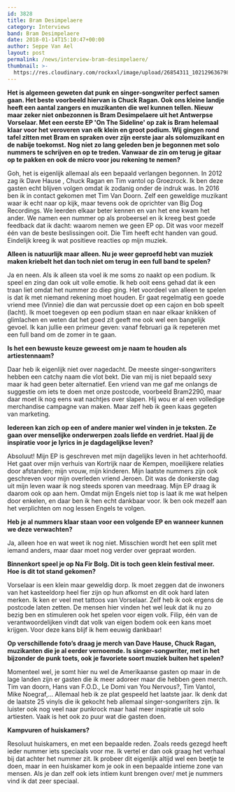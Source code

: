 ```yaml
---
id: 3828
title: Bram Desimpelaere
category: Interviews
band: Bram Desimpelaere
date: 2018-01-14T15:10:47+00:00
author: Seppe Van Ael
layout: post
permalink: /news/interview-bram-desimpelaere/
thumbnail: >-
  https://res.cloudinary.com/rockxxl/image/upload/26854311_10212963679878343_1484078644_o.jpg
---
```

**Het is algemeen geweten dat punk en singer-songwriter perfect samen gaan. Het beste voorbeeld hiervan is Chuck Ragan. Ook ons kleine landje heeft een aantal zangers en muzikanten die wel kunnen tellen. Nieuw maar zeker niet onbezonnen is Bram Desimpelaere uit het Antwerpse Vorselaar. Met een eerste EP 'On The Sideline' op zak is Bram helemaal klaar voor het veroveren van elk klein en groot podium. Wij gingen rond tafel zitten met Bram en spraken over zijn eerste jaar als solomuzikant en de nabije toekomst.**
**Nog niet zo lang geleden ben je begonnen met solo nummers te schrijven en op te treden. Vanwaar de zin om terug je gitaar op te pakken en ook de micro voor jou rekening te nemen?**

Goh, het is eigenlijk allemaal als een bepaald verlangen begonnen. In 2012 zag ik Dave Hause , Chuck Ragan en Tim vantol op Groezrock. Ik ben deze gasten echt blijven volgen omdat ik zodanig onder de indruk was. In 2016 ben ik in contact gekomen met Tim Van Doorn. Zelf een geweldige muzikant waar ik echt naar op kijk, maar tevens ook de oprichter van Big Dog Recordings. We leerden elkaar beter kennen en van het ene kwam het ander. We namen een nummer op als probeersel en ik kreeg best goede feedback dat ik dacht: waarom nemen we geen EP op. Dit was voor mezelf één van de beste beslissingen ooit. Die Tim heeft echt handen van goud. Eindelijk kreeg ik wat positieve reacties op mijn muziek.

**Alleen is natuurlijk maar alleen. Nu je weer geproefd hebt van muziek maken kriebelt het dan toch niet om terug in een full band te spelen?** 

Ja en neen. Als ik alleen sta voel ik me soms zo naakt op een podium. Ik speel en zing dan ook uit volle emotie. Ik heb ooit eens gehad dat ik een traan liet omdat het nummer zo diep ging. Het voordeel van alleen te spelen is dat ik met niemand rekening moet houden. Er gaat regelmatig een goede vriend mee (Vinnie) die dan wat percussie doet op een cajon en bob speelt (lacht). Ik moet toegeven op een podium staan en naar elkaar knikken of glimlachen en weten dat het goed zit geeft me ook wel een bangelijk gevoel. Ik kan jullie een primeur geven: vanaf februari ga ik repeteren met een full band om de zomer in te gaan.

**Is het een bewuste keuze geweest om je naam te houden als artiestennaam?**

Daar heb ik eigenlijk niet over nagedacht. De meeste singer-songwriters hebben een catchy naam die vlot bekt. Die van mij is niet bepaald sexy maar ik had geen beter alternatief. Een vriend van me gaf me onlangs de suggestie om iets te doen met onze postcode, voorbeeld Bram2290, maar daar moet ik nog eens wat nachtjes over slapen. Hij wou er al een volledige merchandise campagne van maken. Maar zelf heb ik geen kaas gegeten van marketing.

**Iedereen kan zich op een of andere manier wel vinden in je teksten. Ze gaan over menselijke onderwerpen zoals liefde en verdriet. Haal jij de inspiratie voor je lyrics in je dagdagelijkse leven?**

Absoluut! Mijn EP is geschreven met mijn dagelijks leven in het achterhoofd. Het gaat over mijn verhuis van Kortrijk naar de Kempen, moeilijkere relaties door afstanden; mijn vrouw, mijn kinderen. Mijn laatste nummers zijn ook geschreven voor mijn overleden vriend Jeroen. Dit was de donkerste dag uit mijn leven waar ik nog steeds sporen van meedraag. Mijn EP draag ik daarom ook op aan hem. Omdat mijn Engels niet top is laat ik me wat helpen door enkelen, en daar ben ik hen echt dankbaar voor. Ik ben ook mezelf aan het verplichten om nog lessen Engels te volgen.

**Heb je al nummers klaar staan voor een volgende EP en wanneer kunnen we deze verwachten?**

Ja, alleen hoe en wat weet ik nog niet. Misschien wordt het een split met iemand anders, maar daar moet nog verder over gepraat worden.

**Binnenkort speel je op Na Fir Bolg. Dit is toch geen klein festival meer. Hoe is dit tot stand gekomen?**

Vorselaar is een klein maar geweldig dorp. Ik moet zeggen dat de inwoners van het kasteeldorp heel fier zijn op hun afkomst en dit ook hard laten merken. Ik ken er veel met tattoos van Vorselaar. Zelf heb ik ook ergens de postcode laten zetten. De mensen hier vinden het wel leuk dat ik nu zo bezig ben en stimuleren ook het spelen voor eigen volk. Filip, één van de verantwoordelijken vindt dat volk van eigen bodem ook een kans moet krijgen. Voor deze kans blijf ik hem eeuwig dankbaar!

**Op verschillende foto’s draag je merch van Dave Hause, Chuck Ragan, muzikanten die je al eerder vernoemde. Is singer-songwriter, met in het bijzonder de punk toets, ook je favoriete soort muziek buiten het spelen?**

Momenteel wel, je somt hier nu wel de Amerikaanse gasten op maar in de lage landen zijn er gasten die ik meer adoreer maar die hebben geen merch. Tim van doorn, Hans van F.O.D., Le Domi van You Nervous?, Tim Vantol, Mike Noegraf,&#8230; Allemaal heb ik ze plat gespeeld het laatste jaar. Ik denk dat de laatste 25 vinyls die ik gekocht heb allemaal singer-songwriters zijn. Ik luister ook nog veel naar punkrock maar haal meer inspiratie uit solo artiesten. Vaak is het ook zo puur wat die gasten doen.

**Kampvuren of huiskamers?**

Resoluut huiskamers, en met een bepaalde reden. Zoals reeds gezegd heeft ieder nummer iets speciaals voor me. Ik vertel er dan ook graag het verhaal bij dat achter het nummer zit. Ik probeer dit eigenlijk altijd wel een beetje te doen, maar in een huiskamer kom je ook in een bepaalde intieme zone van mensen. Als je dan zelf ook iets intiem kunt brengen over/ met je nummers vind ik dat zeer speciaal.
